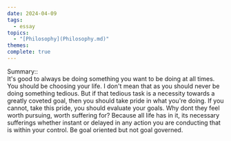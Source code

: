 ```yaml
---  
date: 2024-04-09  
tags:  
  - essay  
topics:  
  - "[Philosophy](Philosophy.md)"  
themes:   
complete: true  
---  
```

  
Summary::  
It's good to always be doing something you want to be doing at all times. You should be choosing your life. I don't mean that as you should never be doing something tedious. But if that tedious task is a necessity towards a greatly coveted goal, then you should take pride in what you're doing. If you cannot, take this pride, you should evaluate your goals. Why dont they feel worth pursuing, worth suffering for? Because all life has in it, its necessary sufferings whether instant or delayed in any action you are conducting that is within your control. Be goal oriented but not goal governed. 